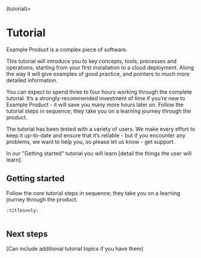 (tutorial)=

# Tutorial

Example Product is a complex piece of software.

This tutorial will introduce you to key concepts, tools, processes and operations, starting from your first installation to a cloud deployment. Along the way it will give examples of good practice, and pointers to much more detailed information.

You can expect to spend three to four hours working through the complete tutorial. It’s a strongly-recommended investment of time if you’re new to Example Product - it will save you many more hours later on. Follow the tutorial steps in sequence; they take you on a learning journey through the product.

The tutorial has been tested with a variety of users. We make every effort to keep it up-to-date and ensure that it’s reliable - but if you encounter any problems, we want to help you, so please let us know - get support.

In our "Getting started" tutorial you will learn [detail the things the user will learn].

## Getting started

Follow the core tutorial steps in sequence; they take you on a learning journey through the product.

```{toctree}
:titlesonly:


```

## Next steps

[Can include additional tutorial topics if you have them]


